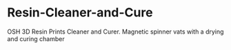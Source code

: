 # Resin-Cleaner-and-Cure
OSH 3D Resin Prints Cleaner and Curer. Magnetic spinner vats with a drying and curing chamber
